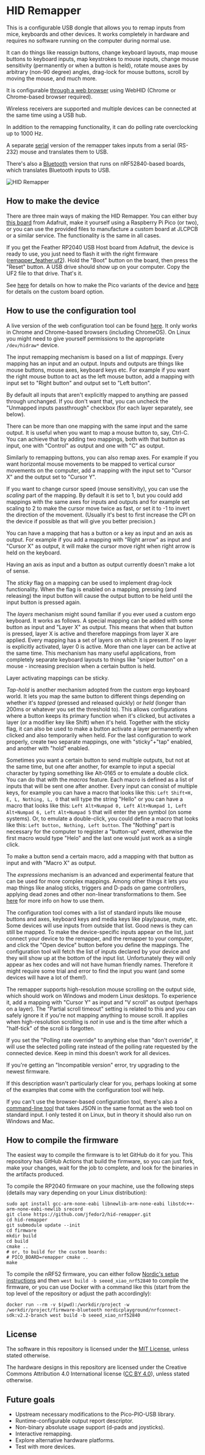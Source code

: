 # HID Remapper

This is a configurable USB dongle that allows you to remap inputs from mice, keyboards and other devices. It works completely in hardware and requires no software running on the computer during normal use.

It can do things like reassign buttons, change keyboard layouts, map mouse buttons to keyboard inputs, map keystrokes to mouse inputs, change mouse sensitivity (permanently or when a button is held), rotate mouse axes by arbitrary (non-90 degree) angles, drag-lock for mouse buttons, scroll by moving the mouse, and much more.

It is configurable [through a web browser](https://www.jfedor.org/hid-remapper-config/) using WebHID (Chrome or Chrome-based browser required).

Wireless receivers are supported and multiple devices can be connected at the same time using a USB hub.

In addition to the remapping functionality, it can do polling rate overclocking up to 1000 Hz.

A separate [serial](SERIAL.md) version of the remapper takes inputs from a serial (RS-232) mouse and translates them to USB.

There's also a [Bluetooth](BLUETOOTH.md) version that runs on nRF52840-based boards, which translates Bluetooth inputs to USB.

![HID Remapper](images/remapper1.jpg)

## How to make the device

There are three main ways of making the HID Remapper. You can either buy [this board](https://www.adafruit.com/product/5723) from Adafruit, make it yourself using a Raspberry Pi Pico (or two), or you can use the provided files to manufacture a custom board at JLCPCB or a similar service. The functionality is the same in all cases.

If you get the Feather RP2040 USB Host board from Adafruit, the device is ready to use, you just need to flash it with the right firmware ([remapper\_feather.uf2](https://github.com/jfedor2/hid-remapper/releases/latest/download/remapper_feather.uf2)). Hold the "Boot" button on the board, then press the "Reset" button. A USB drive should show up on your computer. Copy the UF2 file to that drive. That's it.

See [here](HARDWARE.md) for details on how to make the Pico variants of the device and [here](custom-boards/) for details on the custom board option.

## How to use the configuration tool

A live version of the web configuration tool can be found [here](https://www.jfedor.org/hid-remapper-config/). It only works in Chrome and Chrome-based browsers (including ChromeOS). On Linux you might need to give yourself permissions to the appropriate `/dev/hidraw*` device.

The input remapping mechanism is based on a list of _mappings_. Every mapping has an input and an output. Inputs and outputs are things like mouse buttons, mouse axes, keyboard keys etc. For example if you want the right mouse button to act as the left mouse button, add a mapping with input set to "Right button" and output set to "Left button".

By default all inputs that aren't explicitly mapped to anything are passed through unchanged. If you don't want that, you can uncheck the "Unmapped inputs passthrough" checkbox (for each layer separately, see below).

There can be more than one mapping with the same input and the same output. It is useful when you want to map a mouse button to, say, Ctrl-C. You can achieve that by adding two mappings, both with that button as input, one with "Control" as output and one with "C" as output.

Similarly to remapping buttons, you can also remap axes. For example if you want horizontal mouse movements to be mapped to vertical cursor movements on the computer, add a mapping with the input set to "Cursor X" and the output set to "Cursor Y".

If you want to change cursor speed (mouse sensitivity), you can use the _scaling_ part of the mapping. By default it is set to 1, but you could add mappings with the same axes for inputs and outputs and for example set scaling to 2 to make the cursor move twice as fast, or set it to -1 to invert the direction of the movement. (Usually it's best to first increase the CPI on the device if possible as that will give you better precision.)

You can have a mapping that has a button or a key as input and an axis as output. For example if you add a mapping with "Right arrow" as input and "Cursor X" as output, it will make the cursor move right when right arrow is held on the keyboard.

Having an axis as input and a button as output currently doesn't make a lot of sense.

The _sticky_ flag on a mapping can be used to implement drag-lock functionality. When the flag is enabled on a mapping, pressing (and releasing) the input button will cause the output button to be held until the input button is pressed again.

The _layers_ mechanism might sound familiar if you ever used a custom ergo keyboard. It works as follows. A special mapping can be added with some button as input and "Layer X" as output. This means that when that button is pressed, layer X is active and therefore mappings from layer X are applied. Every mapping has a set of layers on which it is present. If no layer is explicitly activated, layer 0 is active. More than one layer can be active at the same time. This mechanism has many useful applications, from completely separate keyboard layouts to things like "sniper button" on a mouse - increasing precision when a certain button is held.

Layer activating mappings can be sticky.

_Tap-hold_ is another mechanism adopted from the custom ergo keyboard world. It lets you map the same button to different things depending on whether it's _tapped_ (pressed and released quickly) or _held_ (longer than 200ms or whatever you set the threshold to). This allows configurations where a button keeps its primary function when it's clicked, but activates a layer (or a modifier key like Shift) when it's held. Together with the sticky flag, it can also be used to make a button activate a layer permanently when clicked and also temporarily when held. For the last configuration to work properly, create two separate mappings, one with "sticky"+"tap" enabled, and another with "hold" enabled.

Sometimes you want a certain button to send multiple outputs, but not at the same time, but one after another, for example to input a special character by typing something like Alt-0165 or to emulate a double click. You can do that with the _macros_ feature. Each macro is defined as a list of inputs that will be sent one after another. Every input can consist of multiple keys, for example you can have a macro that looks like this: `Left Shift+H, E, L, Nothing, L, O` that will type the string "Hello" or you can have a macro that looks like this: `Left Alt+Numpad 0, Left Alt+Numpad 1, Left Alt+Numpad 6, Left Alt+Numpad 5` that will enter the yen symbol (on some systems). Or, to emulate a double-click, you could define a macro that looks like this: `Left button, Nothing, Left button`. The "Nothing" part is necessary for the computer to register a "button-up" event, otherwise the first macro would type "Helo" and the last one would just work as a single click.

To make a button send a certain macro, add a mapping with that button as input and with "Macro X" as output.

The _expressions_ mechanism is an advanced and experimental feature that can be used for more complex mappings. Among other things it lets you map things like analog sticks, triggers and D-pads on game controllers, applying dead zones and other non-linear transformations to them. See [here](EXPRESSIONS.md) for more info on how to use them.

The configuration tool comes with a list of standard inputs like mouse buttons and axes, keyboard keys and media keys like play/pause, mute, etc. Some devices will use inputs from outside that list. Good news is they can still be mapped. To make the device-specific inputs appear on the list, just connect your device to the remapper, and the remapper to your computer, and click the "Open device" button before you define the mappings. The configuration tool will fetch the list of inputs declared by your device and they will show up at the bottom of the input list. Unfortunately they will only appear as hex codes and will not have human friendly names. Therefore it might require some trial and error to find the input you want (and some devices will have a lot of them!).

The remapper supports high-resolution mouse scrolling on the output side, which should work on Windows and modern Linux desktops. To experience it, add a mapping with "Cursor Y" as input and "V scroll" as output (perhaps on a layer). The "Partial scroll timeout" setting is related to this and you can safely ignore it if you're not mapping anything to mouse scroll. It applies when high-resolution scrolling is _not_ in use and is the time after which a "half-tick" of the scroll is forgotten.

If you set the "Polling rate override" to anything else than "don't override", it will use the selected polling rate instead of the polling rate requested by the connected device. Keep in mind this doesn't work for all devices.

If you're getting an "Incompatible version" error, try upgrading to the newest firmware.

If this description wasn't particularly clear for you, perhaps looking at some of the examples that come with the configuration tool will help.

If you can't use the browser-based configuration tool, there's also a [command-line tool](config-tool) that takes JSON in the same format as the web tool on standard input. I only tested it on Linux, but in theory it should also run on Windows and Mac.

## How to compile the firmware

The easiest way to compile the firmware is to let GitHub do it for you. This repository has GitHub Actions that build the firmware, so you can just fork, make your changes, wait for the job to complete, and look for the binaries in the artifacts produced.

To compile the RP2040 firmware on your machine, use the following steps (details may vary depending on your Linux distribution):

```
sudo apt install gcc-arm-none-eabi libnewlib-arm-none-eabi libstdc++-arm-none-eabi-newlib srecord
git clone https://github.com/jfedor2/hid-remapper.git
cd hid-remapper
git submodule update --init
cd firmware
mkdir build
cd build
cmake ..
# or, to build for the custom boards:
# PICO_BOARD=remapper cmake ..
make
```

To compile the nRF52 firmware, you can either follow [Nordic's setup instructions](https://developer.nordicsemi.com/nRF_Connect_SDK/doc/latest/nrf/getting_started/installing.html) and then `west build -b seeed_xiao_nrf52840` to compile the firmware, or you can use Docker with a command like this (start from the top level of the repository or adjust the path accordingly):

```
docker run --rm -v $(pwd):/workdir/project -w /workdir/project/firmware-bluetooth nordicplayground/nrfconnect-sdk:v2.2-branch west build -b seeed_xiao_nrf52840
```

## License

The software in this repository is licensed under the [MIT License](LICENSE), unless stated otherwise.

The hardware designs in this repository are licensed under the Creative Commons Attribution 4.0 International license ([CC BY 4.0](https://creativecommons.org/licenses/by/4.0/)), unless stated otherwise.

## Future goals

* Upstream necessary modifications to the Pico-PIO-USB library.
* Runtime-configurable output report descriptor.
* Non-binary absolute usage support (d-pads and joysticks).
* Interactive remapping.
* Explore alternative hardware platforms.
* Test with more devices.
